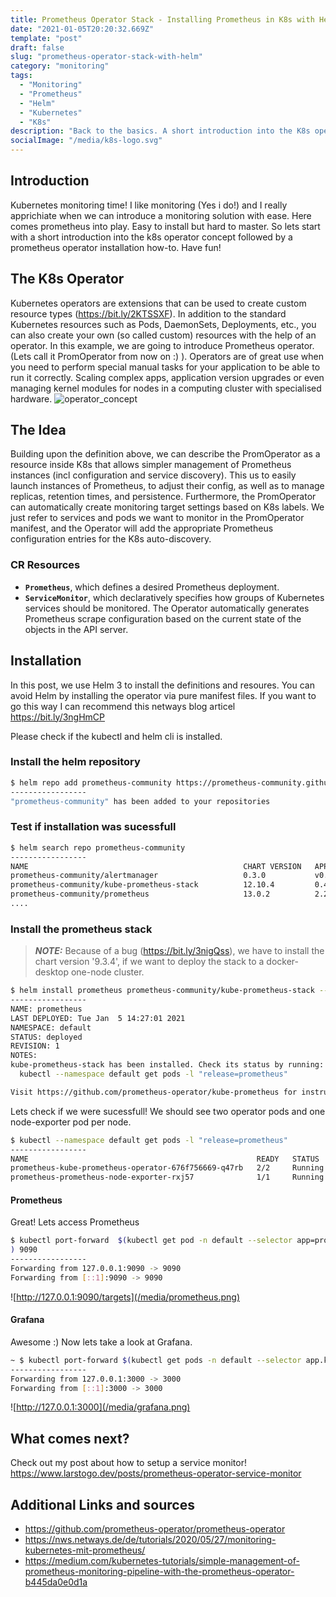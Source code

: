 ```yaml
---
title: Prometheus Operator Stack - Installing Prometheus in K8s with Helm 3
date: "2021-01-05T20:20:32.669Z"
template: "post"
draft: false
slug: "prometheus-operator-stack-with-helm"
category: "monitoring"
tags:
  - "Monitoring"
  - "Prometheus"
  - "Helm"
  - "Kubernetes"
  - "K8s"
description: "Back to the basics. A short introduction into the K8s operators concept and how-to install prometheus operator start."
socialImage: "/media/k8s-logo.svg"
---
```

## Introduction

Kubernetes monitoring time! I like monitoring (Yes i do!) and I really apprichiate when we can introduce a monitoring solution with ease. Here comes prometheus into play. Easy to install but hard to master. So lets start with a short introduction into the k8s operator concept followed by a prometheus operator installation how-to. Have fun!

## The K8s Operator

Kubernetes operators are extensions that can be used to create custom resource types (https://bit.ly/2KTSSXF). In addition to the standard Kubernetes resources such as Pods, DaemonSets, Deployments, etc., you can also create your own (so called custom) resources with the help of an operator. In this example, we are going to introduce Prometheus operator. (Lets call it PromOperator from now on :) ). Operators are of great use when you need to perform special manual tasks for your application to be able to run it correctly. Scaling complex apps, application version upgrades or even managing kernel modules for nodes in a computing cluster with specialised hardware. 
![operator_concept](/media/operator_concept.svg)

## The Idea

Building upon the definition above, we can describe the PromOperator as a resource inside K8s that allows simpler management of Prometheus instances (incl configuration and service discovery). This us to easily launch instances of Prometheus, to adjust their config, as well as to manage replicas, retention times, and persistence.
Furthermore, the PromOperator can automatically create monitoring target settings based on K8s labels. We just refer to services and pods we want to monitor in the PromOperator manifest, and the Operator will add the appropriate Prometheus configuration entries for the K8s auto-discovery.

### CR Resources
* **`Prometheus`**, which defines a desired Prometheus deployment.
* **`ServiceMonitor`**, which declaratively specifies how groups of Kubernetes services should be monitored.
  The Operator automatically generates Prometheus scrape configuration based on the current state of the objects in the API server.

## Installation

In this post, we use Helm 3 to install the definitions and resoures. You can avoid Helm by installing the operator via pure manifest files. If you want to go this way I can recommend this netways blog articel https://bit.ly/3ngHmCP

Please check if the kubectl and helm cli is installed.

### Install the helm repository
```bash
$ helm repo add prometheus-community https://prometheus-community.github.io/helm-charts
-----------------
"prometheus-community" has been added to your repositories
```

### Test if installation was sucessfull
```bash
$ helm search repo prometheus-community
-----------------
NAME                                              	CHART VERSION	APP VERSION	DESCRIPTION
prometheus-community/alertmanager                 	0.3.0        	v0.21.0    	The Alertmanager handles alerts sent by client ...
prometheus-community/kube-prometheus-stack        	12.10.4      	0.44.0     	kube-prometheus-stack collects Kubernetes manif...
prometheus-community/prometheus                   	13.0.2       	2.22.1     	Prometheus is a monitoring system and time seri...
....
```

### Install the prometheus stack


> **_NOTE:_** Because of a bug (https://bit.ly/3nigQss), we have to install the chart version '9.3.4', if we want to deploy the stack to a docker-desktop one-node cluster. 

```bash
$ helm install prometheus prometheus-community/kube-prometheus-stack --version '9.3.4'
-----------------
NAME: prometheus
LAST DEPLOYED: Tue Jan  5 14:27:01 2021
NAMESPACE: default
STATUS: deployed
REVISION: 1
NOTES:
kube-prometheus-stack has been installed. Check its status by running:
  kubectl --namespace default get pods -l "release=prometheus"

Visit https://github.com/prometheus-operator/kube-prometheus for instructions on how to create & configure Alertmanager and Prometheus instances using the Operator.
```
Lets check if we were sucessfull! We should see two operator pods and one node-exporter pod per node.
```bash
$ kubectl --namespace default get pods -l "release=prometheus"
-----------------
NAME                                                   READY   STATUS    RESTARTS   AGE
prometheus-kube-prometheus-operator-676f756669-q47rb   2/2     Running   0          43m
prometheus-prometheus-node-exporter-rxj57              1/1     Running   0          43m
```

#### Prometheus
Great! Lets access Prometheus 
```bash
$ kubectl port-forward  $(kubectl get pod -n default --selector app=prometheus --output=jsonpath="{.items..metadata.name}"
) 9090
-----------------
Forwarding from 127.0.0.1:9090 -> 9090
Forwarding from [::1]:9090 -> 9090
```

![http://127.0.0.1:9090/targets](/media/prometheus.png)

#### Grafana
Awesome :) Now lets take a look at Grafana.

```bash
~ $ kubectl port-forward $(kubectl get pods -n default --selector app.kubernetes.io/name=grafana --output=jsonpath="{.items..metadata.name}") 3000
-----------------
Forwarding from 127.0.0.1:3000 -> 3000
Forwarding from [::1]:3000 -> 3000
```
![http://127.0.0.1:3000](/media/grafana.png)

## What comes next?
Check out my post about how to setup a service monitor!
https://www.larstogo.dev/posts/prometheus-operator-service-monitor

## Additional Links and sources

* https://github.com/prometheus-operator/prometheus-operator
* https://nws.netways.de/de/tutorials/2020/05/27/monitoring-kubernetes-mit-prometheus/
* https://medium.com/kubernetes-tutorials/simple-management-of-prometheus-monitoring-pipeline-with-the-prometheus-operator-b445da0e0d1a
